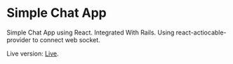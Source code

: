 # Simple Chat App

Simple Chat App using React. Integrated With Rails. Using react-actiocable-provider to connect web socket.

Live version: [Live](https://simple-chat-app-react.herokuapp.com/).

